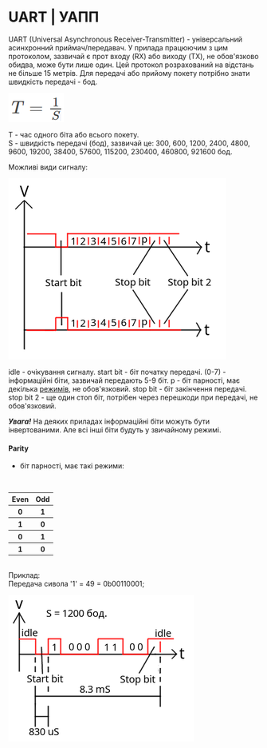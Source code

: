 # UART | УАПП
UART (Universal Asynchronous Receiver-Transmitter) - універсальний асинхронний приймач/передавач.
У прилада працюючим з цим протоколом, зазвичай є прот входу (RX) або виходу (TX), не обов'язково обидва, може бути лише один.
Цей протокол розрахований на відстань не більше 15 метрів.
Для передачі або прийому покету потрібно знати швидкість передачі - бод.

![alt-text](../img/FormulTimeUART.PNG)

T - час одного біта або всього покету. <br>
S - швидкість передачі (бод), зазвичай це: 300, 600, 1200, 2400, 4800, 9600, 19200, 38400, 57600, 115200, 230400, 460800, 921600 бод.

Можливі види сигналу:

![alt-text](../img/packageSchedule.png)

idle - очікування сигналу.
start bit - біт початку передачі.
(0-7) - інформаційні біти, зазвичай передають 5-9 біт.
p - біт парності, має декілька [режимів](#Parity), не обов'язковий.
stop bit - біт закінчення передачі.
stop bit 2 - ще один стоп біт, потрібен через перешкоди при передачі, не обов'язковий.

**_Увага!_** На деяких приладах інформаційні біти можуть бути інвертованими. Але всі інші біти будуть у звичайному режимі.

#### Parity
- біт парності, має такі режими:
<br>
<table>
  <tr>
    <th>Even</th>
    <th>Odd</th>
  </tr>
  <tr>
    <th>0</th>
    <th>1</th>
  </tr>
  <tr>
    <th>1</th>
    <th>0</th>
  </tr>
  <tr>
    <th>0</th>
    <th>1</th>
  </tr>
  <tr>
    <th>1</th>
    <th>0</th>
  </tr>
</table>
<br>
Приклад: <br>
Передача сивола '1' = 49 = 0b00110001;<br>

![alt-text](../img/ExampleScheduleUART.PNG)
